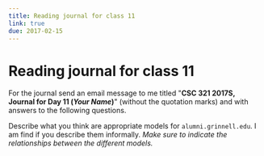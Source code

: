 ```yaml
---
title: Reading journal for class 11
link: true
due: 2017-02-15
---
```

Reading journal for class 11
============================

For the journal send an email message to me titled "**CSC 321 2017S,
Journal for Day 11 (*Your Name*)**" (without the quotation marks) and
with answers to the following questions.

Describe what you think are appropriate models for `alumni.grinnell.edu`.
I am find if you describe them informally.  *Make sure to indicate the
relationships between the different models.*
